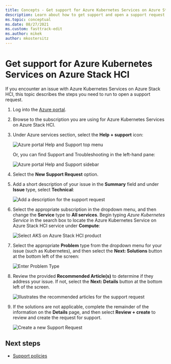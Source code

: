 ```yaml
---
title: Concepts - Get support for Azure Kubernetes Services on Azure Stack HCI
description: Learn about how to get support and open a support request for AKS on Azure Stack HCI.
ms.topic: conceptual
ms.date: 08/27/2021
ms.custom: fasttrack-edit
ms.author: mikek
author: mkostersitz
---
```


# Get support for Azure Kubernetes Services on Azure Stack HCI

If you encounter an issue with Azure Kubernetes Services on Azure Stack HCI, this topic describes the steps you need to run to open a support request. 

1. Log into the [Azure portal](https://portal.azure.com).
2. Browse to the subscription you are using for Azure Kubernetes Services on Azure Stack HCI.
3. Under Azure services section, select the **Help + support** icon:

    ![Azure portal Help and Support top menu](media/support/help-support-icon.png)

   Or, you can find Support and Troubleshooting in the left-hand pane:

    ![Azure portal Help and Support sidebar](media/support/new-support-request-sidebar.png)

4. Select the **New Support Request** option.
 
5. Add a short description of your issue in the **Summary** field and under **Issue** type, select **Technical**:

    ![Add a description for the support request](media/support/basics-page.png)
 
6. Select the appropriate subscription in the dropdown menu, and then change the **Service** type to **All services**. Begin typing _Azure Kubernetes Service_ in the search box to locate the Azure Kubernetes Service on Azure Stack HCI service under **Compute**:

    ![Select AKS on Azure Stack HCI product](media/support/basic-select-service.png)
 
7. Select the appropriate **Problem** type from the dropdown menu for your issue (such as Kubernetes), and then select the **Next: Solutions** button at the bottom left of the screen:

    ![Enter Problem Type](media/support/basics-problem-type.png)

8. Review the provided **Recommended Article(s)** to determine if they address your issue. If not, select the **Next: Details** button at the bottom left of the screen. 

    ![Illustrates the recommended articles for the support request](media/support/solutions-page.png)

9. If the solutions are not applicable, complete the remainder of the information on the **Details** page, and then select **Review + create** to review and create the request for support.

    ![Create a new Support Request](media/support/service-request-details.png)

## Next steps

- [Support policies](./support-policies.md)